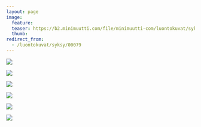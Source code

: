 ```yaml
---
layout: page
image:
  feature:
  teaser: https://b2.minimuutti.com/file/minimuutti-com/luontokuvat/syksy/2/DS31892-245px.jpg
  thumb:
redirect_from:
  - /luontokuvat/syksy/00079
---
```


![](https://b2.minimuutti.com/file/minimuutti-com/luontokuvat/syksy/2/DS31869-800px.jpg)

![](https://b2.minimuutti.com/file/minimuutti-com/luontokuvat/syksy/2/DS31878-800px.jpg)

![](https://b2.minimuutti.com/file/minimuutti-com/luontokuvat/syksy/2/DS31886-800px.jpg)

![](https://b2.minimuutti.com/file/minimuutti-com/luontokuvat/syksy/2/DS31888-800px.jpg)

![](https://b2.minimuutti.com/file/minimuutti-com/luontokuvat/syksy/2/DS31892-800px.jpg)

![](https://b2.minimuutti.com/file/minimuutti-com/luontokuvat/syksy/2/DS31893-800px.jpg)
